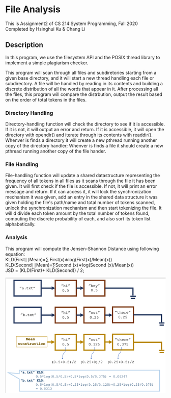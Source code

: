 # File Analysis
This is Assignment2 of CS 214:System Programming, Fall 2020\
Completed by Hsinghui Ku & Chang Li

## Description
In this program, we use the filesystem API and the POSIX thread library to
implement a simple plagiarism checker. 

This program will scan through all files and subdiretories starting from a given base directory, and it will start a new thread handling each file or subdirectory. A file will be handled by reading in its contents and building a discrete distribution of all the words that appear in it. After processing all the files, this program will compare the distrbution, output the result based on the order of total tokens in the files.

### Directory Handling
Directory-handling function will check the directory to see if it is accessible. If it is not, it
will output an error and return. If it is accessible, it will open the directory with
opendir() and iterate through its contents with readdir(). Whenver is finds a directory it will create a
new pthread running another copy of the directory handler; Whenver is finds a file it should create a new pthread running another copy of the file hander. 

### File Handling
File-handling function will update a shared datastructure representing the frequency of all tokens
in all files as it scans through the file it has been given. It will first check if the file is accessible. If not, it will print an error message and return. If it can access it, it will lock the synchronization mechanism it was given, add an entry in the shared data structure it was given holding the file's path/name and total number of tokens scanned, unlock the synchronization mechanism and then start tokenizing the file. It will d divide each token amount by the total number of tokens found, computing the discrete
probability of each, and also sort its token list alphabetically.

### Analysis
This program will compute the Jensen-Shannon Distance using following equation:
\
KLD(First∣∣Mean)=∑ First(x)∗log(First(x)/Mean(x))
\
KLD(Second∣∣Mean)=∑Second (x)∗log(Second (x)/Mean(x))
\
JSD = (KLD(First)+ KLD(Second)) / 2;

![data structure](ds.png)
